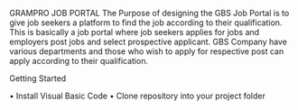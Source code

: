 GRAMPRO JOB PORTAL
The Purpose of designing the GBS Job Portal is to give job seekers a platform to find the job according to their qualification. This is basically a job portal where job seekers applies for jobs and employers post jobs and select prospective applicant. GBS Company have various departments and those who wish to apply for respective post can apply according to their qualification.

Getting Started

•	Install Visual Basic Code
•	Clone repository into your project folder

